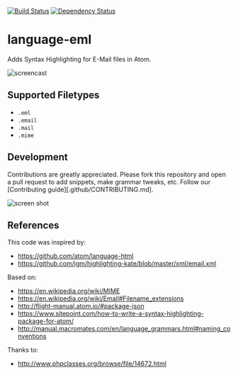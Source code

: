 [![Build Status](https://travis-ci.org/mariozaizar/language-eml.svg?branch=master)](https://travis-ci.org/mariozaizar/language-eml)
[![Dependency Status](https://david-dm.org/mariozaizar/language-eml.svg)](https://david-dm.org/mariozaizar/language-eml)

# language-eml

Adds Syntax Highlighting for E-Mail files in Atom.

![screencast](https://cloud.githubusercontent.com/assets/164819/16854870/b7594628-49c7-11e6-865b-11b8ffce6494.gif)

## Supported Filetypes

* `.eml`
* `.email`
* `.mail`
* `.mime`

## Development

Contributions are greatly appreciated. Please fork this repository and open a pull request to add snippets, make grammar tweaks, etc. Follow our [Contributing guide][.github/CONTRIBUTING.md].

![screen shot](https://cloud.githubusercontent.com/assets/164819/16852885/cf5d61a4-49be-11e6-9622-a3b4628f5f27.png)

## References

This code was inspired by:
- https://github.com/atom/language-html
- https://github.com/jgm/highlighting-kate/blob/master/xml/email.xml

Based on:
- https://en.wikipedia.org/wiki/MIME
- https://en.wikipedia.org/wiki/Email#Filename_extensions
- http://flight-manual.atom.io/#package-json
- https://www.sitepoint.com/how-to-write-a-syntax-highlighting-package-for-atom/
- http://manual.macromates.com/en/language_grammars.html#naming_conventions

Thanks to:
- http://www.phpclasses.org/browse/file/14672.html

